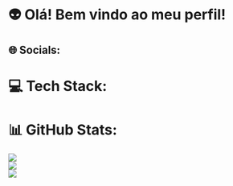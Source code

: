 # 👽 Olá! Bem vindo ao meu perfil!



## 🌐 Socials:

# 💻 Tech Stack:


# 📊 GitHub Stats:
![](https://github-readme-stats.vercel.app/api?username=bruno-gorga&theme=onedark&hide_border=false&include_all_commits=true&count_private=true)<br/>
![](https://github-readme-streak-stats.herokuapp.com/?user=bruno-gorga&theme=onedark&hide_border=false)<br/>
![](https://github-readme-stats.vercel.app/api/top-langs/?username=bruno-gorga&theme=onedark&hide_border=false&include_all_commits=true&count_private=true&layout=compact)
<!-- Proudly created with GPRM ( https://gprm.itsvg.in ) -->
